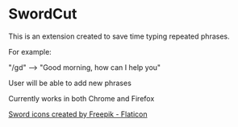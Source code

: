 # SwordCut

This is an extension created to save time typing repeated phrases.

For example:

"/gd" --> "Good morning, how can I help you"

User will be able to add new phrases

Currently works in both Chrome and Firefox

[Sword icons created by Freepik - Flaticon](https://www.flaticon.com/free-icons/sword)
